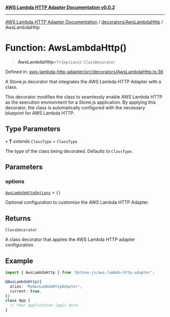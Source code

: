 [**AWS Lambda HTTP Adapter Documentation v0.0.2**](../../../README.md)

***

[AWS Lambda HTTP Adapter Documentation](../../../modules.md) / [decorators/AwsLambdaHttp](../README.md) / AwsLambdaHttp

# Function: AwsLambdaHttp()

> **AwsLambdaHttp**\<`T`\>(`options`): `ClassDecorator`

Defined in: [aws-lambda-http-adapter/src/decorators/AwsLambdaHttp.ts:36](https://github.com/stonemjs/aws-lambda-http-adapter/blob/266a5c901335674bf07c5995909e8ee8116e2bba/src/decorators/AwsLambdaHttp.ts#L36)

A Stone.js decorator that integrates the AWS Lambda HTTP Adapter with a class.

This decorator modifies the class to seamlessly enable AWS Lambda HTTP as the
execution environment for a Stone.js application. By applying this decorator,
the class is automatically configured with the necessary blueprint for AWS Lambda HTTP.

## Type Parameters

• **T** *extends* `ClassType` = `ClassType`

The type of the class being decorated. Defaults to `ClassType`.

## Parameters

### options

[`AwsLambdaHttpOptions`](../interfaces/AwsLambdaHttpOptions.md) = `{}`

Optional configuration to customize the AWS Lambda HTTP Adapter.

## Returns

`ClassDecorator`

A class decorator that applies the AWS Lambda HTTP adapter configuration.

## Example

```typescript
import { AwsLambdaHttp } from '@stone-js/aws-lambda-http-adapter';

@AwsLambdaHttp({
  alias: 'MyAwsLambdaHttpAdapter',
  current: true,
})
class App {
  // Your application logic here
}
```
